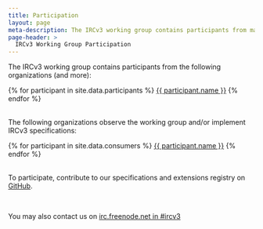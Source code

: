 ```yaml
---
title: Participation
layout: page
meta-description: The IRCv3 working group contains participants from many organizations involved with IRC software development.
page-header: >
  IRCv3 Working Group Participation
---
```

The IRCv3 working group contains participants from the following organizations (and more):

<div class="flexy-list">
{% for participant in site.data.participants %}
<a class="participant" href="{{ participant.url }}">{{ participant.name }}</a>
{% endfor %}
</div>

<br/>

The following organizations observe the working group and/or implement IRCv3 specifications:

<div class="flexy-list">
{% for participant in site.data.consumers %}
<a class="participant" href="{{ participant.url }}">{{ participant.name }}</a>
{% endfor %}
</div>

<br/>

To participate, contribute to our specifications and extensions registry on [GitHub](https://github.com/ircv3/ircv3-specifications).

<br/>

You may also contact us on [irc.freenode.net in #ircv3](ircs://irc.freenode.net/ircv3)
